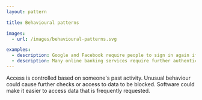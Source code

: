 ```yaml
---
layout: pattern

title: Behavioural patterns

images:
  - url: /images/behavioural-patterns.svg

examples:
  - description: Google and Facebook require people to sign in again if they're accessing services from a new location
  - description: Many online banking services require further authentication when transferring money to an account a customer hasn't transferred to before
---
```


Access is controlled based on someone's past activity. Unusual behaviour could cause further checks or access to data to be blocked. Software could make it easier to access data that is frequently requested.
